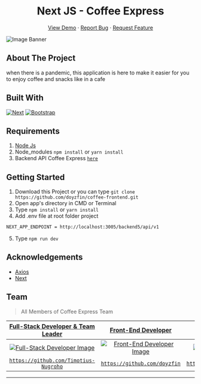<h1 align='center'>Next JS - Coffee Express</h1>
  <p align="center">
    <a href="https://coffee-frontend.vercel.app/">View Demo</a>
    ·
    <a href="https://github.com/doyzfin/coffe-frontend/issues">Report Bug</a>
    ·
    <a href="https://github.com/doyzfin/coffe-frontend/pulls">Request Feature</a>
  </p>

![Image Banner](https://raw.githubusercontent.com/doyzfin/coffee-frontend/main/public/coffee.png)

## About The Project

when there is a pandemic, this application is here to make it easier for you to enjoy coffee and snacks like in a cafe

## Built With

[![Next](https://img.shields.io/badge/next-v11.0.0-green)](https://github.com/vercel/next.js/)
[![Bootstrap](https://img.shields.io/badge/Bootstrap-v4.5.x-blue)](https://github.com/react-bootstrap/react-bootstrap)

## Requirements

1. <a href="https://nodejs.org/en/download/">Node Js</a>
2. Node_modules `npm install` or `yarn install`
3. Backend API Coffee Express [`here`](https://github.com/Timotius-Nugroho/cofee-backend)

## Getting Started

1. Download this Project or you can type `git clone https://github.com/doyzfin/coffee-frontend.git`
2. Open app's directory in CMD or Terminal
3. Type `npm install` or `yarn install`
4. Add .env file at root folder project

```sh
NEXT_APP_ENDPOINT = http://localhost:3005/backend5/api/v1
```

5. Type `npm run dev`

## Acknowledgements

- [Axios](https://www.npmjs.com/package/axios)
- [Next](https://nextjs.org/)

## Team

> All Members of Coffee Express Team

|                           <a href="#" target="_blank">**Full-Stack Developer & Team Leader**</a>                           |                                                      <a href="#" target="_blank">**Front-End Developer**</a>                                                      |                                <a href="#" target="_blank">**Front-End Developer**</a>                                 |                               <a href="#" target="_blank">**Back-End Developer**</a>                               |     |     |
| :------------------------------------------------------------------------------------------------------------------------: | :---------------------------------------------------------------------------------------------------------------------------------------------------------------: | :--------------------------------------------------------------------------------------------------------------------: | :----------------------------------------------------------------------------------------------------------------: | :-: | :-: |
| [![Full-Stack Developer Image](https://avatars.githubusercontent.com/u/78992859?v=4)](https://github.com/Timotius-Nugroho) | [![Front-End Developer Image](https://avatars.githubusercontent.com/u/67232524?s=400&u=074ea4d9ba2705d2192a9cb5aca98ffc8824f1b8&v=4)](https://github.com/doyzfin) | [![Front-End Developer Image](https://avatars.githubusercontent.com/u/78518079?v=4)](https://github.com/elazsyahranie) | [![Back-End Developer Image](https://avatars.githubusercontent.com/u/72638066?v=4)](https://github.com/rifqiziyad) |     |     |
|          <a href="https://github.com/Timotius-Nugroho" target="_blank">`https://github.com/Timotius-Nugroho`</a>           |                                       <a href="https://github.com/doyzfin" target="_blank">`https://github.com/doyzfin`</a>                                       |           <a href="https://github.com/elazsyahranie" target="_blank">`https://github.com/elazsyahranie`</a>            |            <a href="https://github.com/rifqiziyad" target="_blank">`https://github.com/rifqiziyad`</a>             |

---
